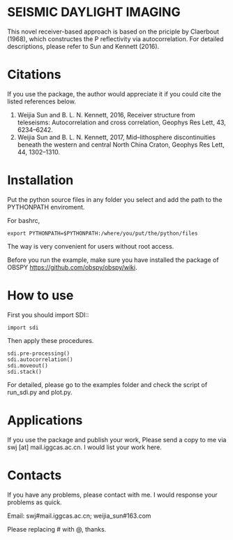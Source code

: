 SEISMIC DAYLIGHT IMAGING
========================

This novel receiver-based approach is based on the priciple by Claerbout (1968), 
which constructes the P reflectivity via autocorrelation. 
For detailed descriptions, please refer to Sun and Kennett (2016).

Citations
=========
If you use the package, the author would appreciate it if you could cite the listed references below.
1. Weijia Sun and B. L. N. Kennett, 2016, Receiver structure from teleseisms: Autocorrelation and cross correlation, Geophys Res Lett, 43, 6234–6242.
2. Weijia Sun and B. L. N. Kennett, 2017, Mid–lithosphere discontinuities beneath the western and central North China Craton, Geophys Res Lett, 44, 1302–1310.

Installation
============
Put the python source files in any folder you select and add the path to the PYTHONPATH enviroment.

For bashrc,

	export PYTHONPATH=$PYTHONPATH:/where/you/put/the/python/files
	
The way is very convenient for users without root access.

Before you run the example, make sure you have installed the package of OBSPY https://github.com/obspy/obspy/wiki.

How to use
==========
First you should import SDI::
	
	import sdi
	
Then apply these procedures.

	sdi.pre-processing()
	sdi.autocorrelation()
	sdi.moveout()
	sdi.stack()

For detailed, please go to the examples folder and check the script of run_sdi.py and plot.py.	

Applications
============
If you use the package and publish your work, Please send a copy to me via swj [at] mail.iggcas.ac.cn. I would list your work here.

Contacts
========
If you have any problems, please contact with me. I would response your problems as quick.

Email: swj#mail.iggcas.ac.cn; weijia_sun#163.com

Please replacing # with @, thanks.